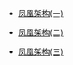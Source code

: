 - [凤凰架构(一)](doc/java/Architecture/凤凰架构（一）分布式事务.md)

- [凤凰架构(二)](doc/java/Architecture/凤凰架构（二）客户端缓存.md)

- [凤凰架构(三)](doc/java/Architecture/凤凰架构（三）传输链路.md)
